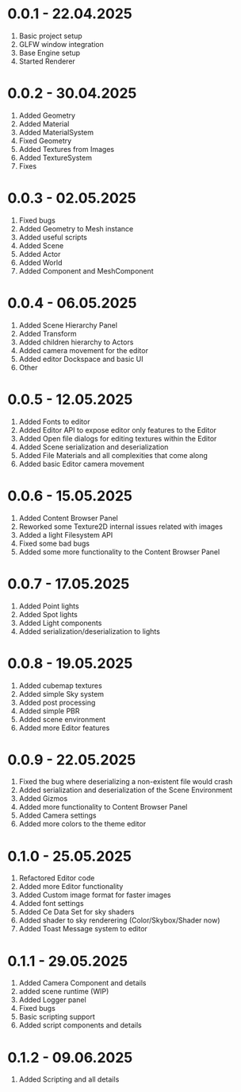 # 0.0.1 - 22.04.2025

1. Basic project setup
2. GLFW window integration
3. Base Engine setup
4. Started Renderer

# 0.0.2 - 30.04.2025

1. Added Geometry
2. Added Material
3. Added MaterialSystem
4. Fixed Geometry
5. Added Textures from Images
6. Added TextureSystem
7. Fixes

# 0.0.3 - 02.05.2025

1. Fixed bugs
2. Added Geometry to Mesh instance
3. Added useful scripts
4. Added Scene
5. Added Actor
6. Added World
7. Added Component and MeshComponent 


# 0.0.4 - 06.05.2025

1. Added Scene Hierarchy Panel
2. Added Transform
3. Added children hierarchy to Actors
4. Added camera movement for the editor
5. Added editor Dockspace and basic UI
6. Other

# 0.0.5 - 12.05.2025

1. Added Fonts to editor
2. Added Editor API to expose editor only features to the Editor
3. Added Open file dialogs for editing textures within the Editor
4. Added Scene serialization and deserialization
5. Added File Materials and all complexities that come along
6. Added basic Editor camera movement

# 0.0.6 - 15.05.2025

1. Added Content Browser Panel
2. Reworked some Texture2D internal issues related with images
3. Added a light Filesystem API
4. Fixed some bad bugs
5. Added some more functionality to the Content Browser Panel

# 0.0.7 - 17.05.2025

1. Added Point lights
2. Added Spot lights
3. Added Light components
3. Added serialization/deserialization to lights

# 0.0.8 - 19.05.2025

1. Added cubemap textures
2. Added simple Sky system
3. Added post processing
4. Added simple PBR
5. Added scene environment
6. Added more Editor features

# 0.0.9 - 22.05.2025

1. Fixed the bug where deserializing a non-existent file would crash
2. Added serialization and deserialization of the Scene Environment
3. Added Gizmos
4. Added more functionality to Content Browser Panel
5. Added Camera settings
6. Added more colors to the theme editor


# 0.1.0 - 25.05.2025

1. Refactored Editor code
2. Added more Editor functionality
3. Added Custom image format for faster images
4. Added font settings 
5. Added Ce Data Set for sky shaders
6. Added shader to sky renderering (Color/Skybox/Shader now)
7. Added Toast Message system to editor


# 0.1.1 - 29.05.2025

1. Added Camera Component and details
2. added scene runtime (WIP)
3. Added Logger panel
4. Fixed bugs
5. Basic scripting support
6. Added script components and details

# 0.1.2 - 09.06.2025

1. Added Scripting and all details
